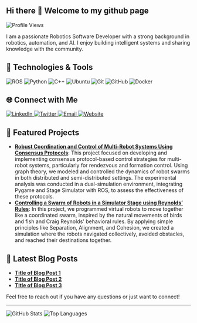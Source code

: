 
<!--
**adeola-jo/adeola-jo** is a ✨ _special_ ✨ repository because its `README.md` (this file) appears on your GitHub profile.

Here are some ideas to get you started:

- 🔭 I’m currently working on ...
- 🌱 I’m currently learning ...
- 👯 I’m looking to collaborate on ...
- 🤔 I’m looking for help with ...
- 💬 Ask me about ...
- 📫 How to reach me: ...
- 😄 Pronouns: ...
- ⚡ Fun fact: ...
-->
## Hi there 👋 Welcome to my github page

![Profile Views](https://komarev.com/ghpvc/?username=joseph&style=flat-square)

I am a passionate Robotics Software Developer with a strong background in robotics, automation, and AI. I enjoy building intelligent systems and sharing knowledge with the community.

## 🚀 Technologies & Tools

<p align="left">
  <img src="https://img.shields.io/badge/ROS-22314E?style=for-the-badge&logo=ros&logoColor=white" alt="ROS"/>
  <img src="https://img.shields.io/badge/Python-3776AB?style=for-the-badge&logo=python&logoColor=white" alt="Python"/>
  <img src="https://img.shields.io/badge/C++-00599C?style=for-the-badge&logo=c%2B%2B&logoColor=white" alt="C++"/>
  <img src="https://img.shields.io/badge/Ubuntu-E95420?style=for-the-badge&logo=ubuntu&logoColor=white" alt="Ubuntu"/>
  <img src="https://img.shields.io/badge/Git-F05032?style=for-the-badge&logo=git&logoColor=white" alt="Git"/>
  <img src="https://img.shields.io/badge/GitHub-181717?style=for-the-badge&logo=github&logoColor=white" alt="GitHub"/>
  <img src="https://img.shields.io/badge/Docker-2496ED?style=for-the-badge&logo=docker&logoColor=white" alt="Docker"/>
</p>

## 🌐 Connect with Me

<p align="left">
  <a href="https://linkedin.com/in/yourprofile" target="_blank">
    <img src="https://img.shields.io/badge/LinkedIn-0077B5?style=for-the-badge&logo=linkedin&logoColor=white" alt="LinkedIn"/>
  </a>
  <a href="https://twitter.com/yourprofile" target="_blank">
    <img src="https://img.shields.io/badge/Twitter-1DA1F2?style=for-the-badge&logo=twitter&logoColor=white" alt="Twitter"/>
  </a>
  <a href="mailto:youremail@example.com">
    <img src="https://img.shields.io/badge/Email-D14836?style=for-the-badge&logo=gmail&logoColor=white" alt="Email"/>
  </a>
  <a href="https://yourwebsite.com" target="_blank">
    <img src="https://img.shields.io/badge/Website-4285F4?style=for-the-badge&logo=google-chrome&logoColor=white" alt="Website"/>
  </a>
</p>

## 📂 Featured Projects

- **[Robust Coordination and Control of Multi-Robot Systems Using Consensus Protocols](https://github.com/MosesEbere/multi-robot-consensus)**: This project focused on developing and implementing consensus protocol-based control strategies for multi-robot systems, particularly for rendezvous and formation control. Using graph theory, we modeled and controlled the dynamics of robot swarms in both distributed and semi-distributed settings. The experimental analysis was conducted in a dual-simulation environment, integrating Pygame and Stage Simulator with ROS, to assess the effectiveness of these protocols.
- **[Controlling a Swarm of Robots in a Simulator Stage using Reynolds’ Rules](https://github.com/yourusername/project2)**: In this project, we programmed virtual robots to move together like a coordinated swarm, inspired by the natural movements of birds and fish and Craig Reynolds' behavioral rules. By applying simple principles like Separation, Alignment, and Cohesion, we created a simulation where the robots navigated collectively, avoided obstacles, and reached their destinations together.

## 📝 Latest Blog Posts

- **[Title of Blog Post 1](https://yourwebsite.com/blog/post1)**
- **[Title of Blog Post 2](https://yourwebsite.com/blog/post2)**
- **[Title of Blog Post 3](https://yourwebsite.com/blog/post3)**

Feel free to reach out if you have any questions or just want to connect!

---

![GitHub Stats](https://github-readme-stats.vercel.app/api?username=adeola-jo&show_icons=true&theme=radical)
![Top Languages](https://github-readme-stats.vercel.app/api/top-langs/?username=adeola-jo&layout=compact&theme=radical)

